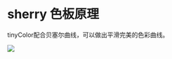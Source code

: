 # sherry 色板原理

tinyColor配合贝塞尔曲线，可以做出平滑完美的色彩曲线。

![](https://pic3.zhimg.com/80/v2-ae23b1da52fdc5c19fd71e2428a32e5a_720w.jpg)
